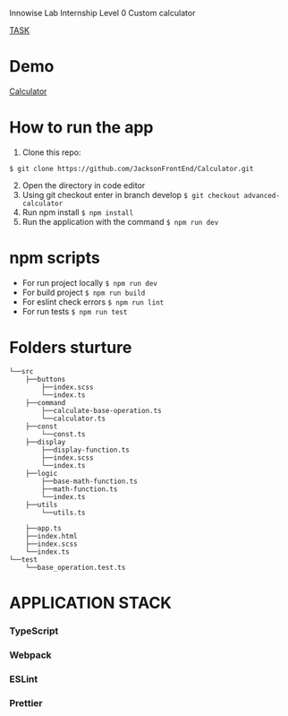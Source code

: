 Innowise Lab Internship Level 0 Custom calculator

[TASK](https://docs.google.com/document/d/1j8DnTnRSNoRBdYtKu3Rgk1STLso4X5Rev2-oEyxMsK8/edit#)

# Demo
[Calculator](https://naughty-aryabhata-264b93.netlify.app/)

# How to run the app
1. Clone this repo:
  ```
  $ git clone https://github.com/JacksonFrontEnd/Calculator.git
  ```
2. Open the directory in code editor
3. Using git checkout enter in branch develop
	 ```$ git checkout advanced-calculator```
4. Run npm install
  ```$ npm install```
5.  Run the application with the command
      ```$ npm run dev```

# npm scripts
- For run project locally 
```$ npm run dev```
- For build project 
```$ npm run build```
- For eslint check errors
```$ npm run lint```
- For run tests
```$ npm run test```

# Folders sturture
```
└──src
    ├──buttons					        
        ├──index.scss
        └──index.ts
    ├──command						        
        ├──calculate-base-operation.ts
        └──calculator.ts
    ├──const				     
        └──const.ts  
    ├──display
    	├──display-function.ts
        ├──index.scss
        └──index.ts
    ├──logic
        ├──base-math-function.ts
        ├──math-function.ts
        └──index.ts
    ├──utils
        └──utils.ts
    
    ├──app.ts					
    ├──index.html	
    ├──index.scss
    └──index.ts
└──test
    └──base_operation.test.ts    
```
 # APPLICATION STACK
 
### TypeScript

### Webpack

### ESLint 

### Prettier
